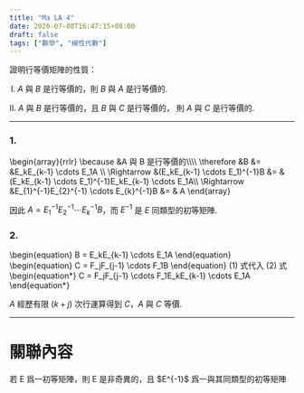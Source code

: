 ```yaml
---
title: "Ma LA 4"
date: 2020-07-08T16:47:15+08:00
draft: false
tags: ["數學", "線性代數"]
---
```


證明行等價矩陣的性質：

&thinsp;Ⅰ. $A$ 與 $B$ 是行等價的，則 $B$ 與 $A$ 是行等價的.

Ⅱ. $A$ 與 $B$ 是行等價的，且 $B$ 與 $C$ 是行等價的， 則 $A$ 與 $C$ 是行等價的.

---
### 1. 
<div class="proof">

\begin{array}{rrlr}
\because &A 與 B 是行等價的\\\\\\\\
\therefore &B &= &E_kE_{k-1} \cdots E_1A \\\\
\Rightarrow &(E_kE_{k-1} \cdots E_1)^{-1}B &= &(E_kE_{k-1} \cdots E_1)^{-1}E_kE_{k-1} \cdots E_1A\\\\
\Rightarrow &E_{1}^{-1}E_{2}^{-1} \cdots E_{k}^{-1}B &= & A
\end{array}

因此 $A = E_{1}^{-1}E_{2}^{-1} \cdots E_{k}^{-1}B$，而 $E^{-1}$ 是 $E$ 同類型的初等矩陣.

</div>

### 2. 
<div class="proof">

\begin{equation}
 B = E_kE_{k-1} \cdots E_1A
\end{equation}
\begin{equation}
C = F_jF_{j-1} \cdots F_1B
\end{equation}
$(1)$ 式代入 $(2)$ 式
\begin{equation*}
C = F_jF_{j-1} \cdots F_1E_kE_{k-1} \cdots E_1A 
\end{equation*}

$A$ 經歷有限 ($k+j$) 次行運算得到 $C$，$A$ 與 $C$ 等價.

</div>

---

# 關聯內容

<div class="theorem">
若 E 爲一初等矩陣，則 E 是非奇異的，且 $E^{-1}$ 爲一與其同類型的初等矩陣
</div>